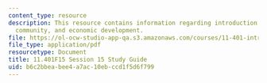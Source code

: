 ```yaml
---
content_type: resource
description: This resource contains information regarding introduction to housing,
  community, and economic development.
file: https://ol-ocw-studio-app-qa.s3.amazonaws.com/courses/11-401-introduction-to-housing-community-and-economic-development-fall-2015/b6c2bbeabee4a7ac10ebccd1f5d6f799_MIT11_401F15_Session15.pdf
file_type: application/pdf
resourcetype: Document
title: 11.401F15 Session 15 Study Guide
uid: b6c2bbea-bee4-a7ac-10eb-ccd1f5d6f799
---
```

